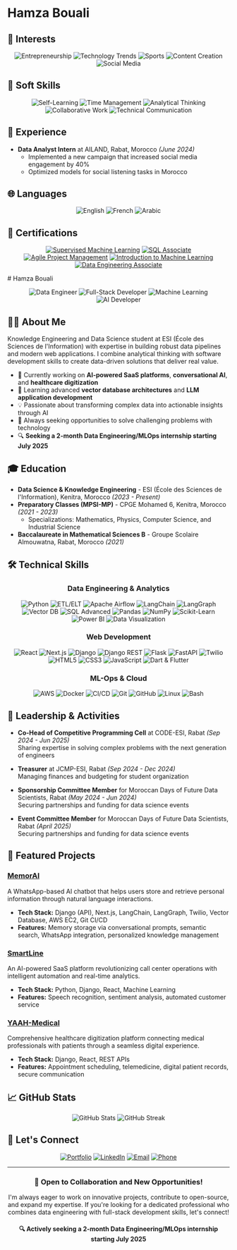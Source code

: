 # Hamza Bouali
## 🧠 Interests

<div align="center">

![Entrepreneurship](https://img.shields.io/badge/-Entrepreneurship-E67E22?style=flat-square)
![Technology Trends](https://img.shields.io/badge/-Technology%20Trends-3498DB?style=flat-square)
![Sports](https://img.shields.io/badge/-Sports-2ECC71?style=flat-square)
![Content Creation](https://img.shields.io/badge/-Content%20Creation-9B59B6?style=flat-square)
![Social Media](https://img.shields.io/badge/-Social%20Media-E74C3C?style=flat-square)

</div>

## 💪 Soft Skills

<div align="center">

![Self-Learning](https://img.shields.io/badge/-Self--Learning-FF5733?style=flat-square)
![Time Management](https://img.shields.io/badge/-Time%20Management-33A1DE?style=flat-square)
![Analytical Thinking](https://img.shields.io/badge/-Analytical%20Thinking-9933DE?style=flat-square)
![Collaborative Work](https://img.shields.io/badge/-Collaborative%20Work-33DE6D?style=flat-square)
![Technical Communication](https://img.shields.io/badge/-Technical%20Communication-DE3333?style=flat-square)

</div>

## 🔭 Experience

- **Data Analyst Intern** at AILAND, Rabat, Morocco *(June 2024)*
  - Implemented a new campaign that increased social media engagement by 40%
  - Optimized models for social listening tasks in Morocco

## 🌐 Languages

<div align="center">

![English](https://img.shields.io/badge/-English%20(Fluent)-1F4B99?style=for-the-badge)
![French](https://img.shields.io/badge/-French%20(Bilingual)-318CE7?style=for-the-badge)
![Arabic](https://img.shields.io/badge/-Arabic%20(Bilingual)-128807?style=for-the-badge)

</div>

## 📜 Certifications

<div align="center">

[![Supervised Machine Learning](https://img.shields.io/badge/-Supervised%20Machine%20Learning-0056D2?style=for-the-badge&logo=coursera&logoColor=white)](https://www.coursera.org/)
[![SQL Associate](https://img.shields.io/badge/-SQL%20Associate-05930C?style=for-the-badge&logo=datacamp&logoColor=white)](https://www.datacamp.com/)
[![Agile Project Management](https://img.shields.io/badge/-Agile%20Project%20Management-6236FF?style=for-the-badge)](https://www.life-global.org/course)
[![Introduction to Machine Learning](https://img.shields.io/badge/-Intro%20to%20Machine%20Learning-20BEFF?style=for-the-badge&logo=kaggle&logoColor=white)](https://www.kaggle.com/)
[![Data Engineering Associate](https://img.shields.io/badge/-Data%20Engineering%20Associate-05930C?style=for-the-badge&logo=datacamp&logoColor=white)](https://www.datacamp.com/)

</div># Hamza Bouali

<div align="center">
  
  ![Data Engineer](https://img.shields.io/badge/-Data%20Engineer-3498DB?style=for-the-badge)
  ![Full-Stack Developer](https://img.shields.io/badge/-Full%20Stack%20Developer-27AE60?style=for-the-badge)
  ![Machine Learning](https://img.shields.io/badge/-Machine%20Learning-9B59B6?style=for-the-badge)
  ![AI Developer](https://img.shields.io/badge/-AI%20Developer-FF6B6B?style=for-the-badge)

</div>

## 👨‍💻 About Me

Knowledge Engineering and Data Science student at ESI (École des Sciences de l'Information) with expertise in building robust data pipelines and modern web applications. I combine analytical thinking with software development skills to create data-driven solutions that deliver real value.

- 🔭 Currently working on **AI-powered SaaS platforms**, **conversational AI**, and **healthcare digitization**
- 🌱 Learning advanced **vector database architectures** and **LLM application development**
- 💡 Passionate about transforming complex data into actionable insights through AI
- 🚀 Always seeking opportunities to solve challenging problems with technology
- 🔍 **Seeking a 2-month Data Engineering/MLOps internship starting July 2025**

## 🎓 Education

- **Data Science & Knowledge Engineering** - ESI (École des Sciences de l'Information), Kenitra, Morocco *(2023 - Present)*
- **Preparatory Classes (MPSI-MP)** - CPGE Mohamed 6, Kenitra, Morocco *(2021 - 2023)*
  - Specializations: Mathematics, Physics, Computer Science, and Industrial Science
- **Baccalaureate in Mathematical Sciences B** - Groupe Scolaire Almouwatna, Rabat, Morocco *(2021)*

## 🛠️ Technical Skills

<div align="center">

### Data Engineering & Analytics
![Python](https://img.shields.io/badge/-Python%20Advanced-3776AB?style=flat-square&logo=python&logoColor=white)
![ETL/ELT](https://img.shields.io/badge/-ETL%2FELT-FF6B6B?style=flat-square)
![Apache Airflow](https://img.shields.io/badge/-Apache%20Airflow-017CEE?style=flat-square&logo=apache-airflow&logoColor=white)
![LangChain](https://img.shields.io/badge/-LangChain-32CD32?style=flat-square)
![LangGraph](https://img.shields.io/badge/-LangGraph-9370DB?style=flat-square)
![Vector DB](https://img.shields.io/badge/-Vector%20DB-4B0082?style=flat-square)
![SQL Advanced](https://img.shields.io/badge/-SQL%20Advanced-4479A1?style=flat-square&logo=postgresql&logoColor=white)
![Pandas](https://img.shields.io/badge/-Pandas-150458?style=flat-square&logo=pandas&logoColor=white)
![NumPy](https://img.shields.io/badge/-NumPy-013243?style=flat-square&logo=numpy&logoColor=white)
![Scikit-Learn](https://img.shields.io/badge/-Scikit--Learn-F7931E?style=flat-square&logo=scikit-learn&logoColor=white)
![Power BI](https://img.shields.io/badge/-Power%20BI-F2C811?style=flat-square&logo=power-bi&logoColor=black)
![Data Visualization](https://img.shields.io/badge/-Data%20Visualization-00CED1?style=flat-square)

### Web Development
![React](https://img.shields.io/badge/-React-61DAFB?style=flat-square&logo=react&logoColor=black)
![Next.js](https://img.shields.io/badge/-Next.js-000000?style=flat-square&logo=next.js&logoColor=white)
![Django](https://img.shields.io/badge/-Django-092E20?style=flat-square&logo=django&logoColor=white)
![Django REST](https://img.shields.io/badge/-Django%20REST-FF1709?style=flat-square&logo=django&logoColor=white)
![Flask](https://img.shields.io/badge/-Flask-000000?style=flat-square&logo=flask&logoColor=white)
![FastAPI](https://img.shields.io/badge/-FastAPI-009688?style=flat-square&logo=fastapi&logoColor=white)
![Twilio](https://img.shields.io/badge/-Twilio-F22F46?style=flat-square&logo=twilio&logoColor=white)
![HTML5](https://img.shields.io/badge/-HTML5-E34F26?style=flat-square&logo=html5&logoColor=white)
![CSS3](https://img.shields.io/badge/-CSS3-1572B6?style=flat-square&logo=css3&logoColor=white)
![JavaScript](https://img.shields.io/badge/-JavaScript-F7DF1E?style=flat-square&logo=javascript&logoColor=black)
![Dart & Flutter](https://img.shields.io/badge/-Dart%20%26%20Flutter-02569B?style=flat-square&logo=flutter&logoColor=white)

### ML-Ops & Cloud
![AWS](https://img.shields.io/badge/-AWS-232F3E?style=flat-square&logo=amazon-aws&logoColor=white)
![Docker](https://img.shields.io/badge/-Docker-2496ED?style=flat-square&logo=docker&logoColor=white)
![CI/CD](https://img.shields.io/badge/-CI%2FCD-4285F4?style=flat-square&logo=github-actions&logoColor=white)
![Git](https://img.shields.io/badge/-Git-F05032?style=flat-square&logo=git&logoColor=white)
![GitHub](https://img.shields.io/badge/-GitHub-181717?style=flat-square&logo=github&logoColor=white)
![Linux](https://img.shields.io/badge/-Linux-FCC624?style=flat-square&logo=linux&logoColor=black)
![Bash](https://img.shields.io/badge/-Bash%20Scripting-4EAA25?style=flat-square&logo=gnu-bash&logoColor=white)

</div>

## 👥 Leadership & Activities

- **Co-Head of Competitive Programming Cell** at CODE-ESI, Rabat *(Sep 2024 - Jun 2025)*  
  Sharing expertise in solving complex problems with the next generation of engineers

- **Treasurer** at JCMP-ESI, Rabat *(Sep 2024 - Dec 2024)*  
  Managing finances and budgeting for student organization

- **Sponsorship Committee Member** for Moroccan Days of Future Data Scientists, Rabat *(May 2024 - Jun 2024)*  
  Securing partnerships and funding for data science events

- **Event Committee Member** for Moroccan Days of Future Data Scientists, Rabat *(April 2025)*  
  Securing partnerships and funding for data science events

## 🚀 Featured Projects

### [MemorAI](https://memorai.tech/)
A WhatsApp-based AI chatbot that helps users store and retrieve personal information through natural language interactions.
- **Tech Stack:** Django (API), Next.js, LangChain, LangGraph, Twilio, Vector Database, AWS EC2, Git CI/CD
- **Features:** Memory storage via conversational prompts, semantic search, WhatsApp integration, personalized knowledge management

### [SmartLine](https://landing-page-orpin-two-87.vercel.app/)
An AI-powered SaaS platform revolutionizing call center operations with intelligent automation and real-time analytics.
- **Tech Stack:** Python, Django, React, Machine Learning
- **Features:** Speech recognition, sentiment analysis, automated customer service

### [YAAH-Medical](https://yaah-v2-dep5xjlor-hamzas-projects-aeb0387c.vercel.app/login)
Comprehensive healthcare digitization platform connecting medical professionals with patients through a seamless digital experience.
- **Tech Stack:** Django, React, REST APIs
- **Features:** Appointment scheduling, telemedicine, digital patient records, secure communication

## 📈 GitHub Stats

<div align="center">
  <img src="https://github-readme-stats.vercel.app/api?username=Hamza-Bouali&show_icons=true&theme=radical" alt="GitHub Stats" />
  <img src="https://github-readme-streak-stats.herokuapp.com/?user=Hamza-Bouali&theme=radical" alt="GitHub Streak" />
</div>

## 🤝 Let's Connect

<div align="center">
  
[![Portfolio](https://img.shields.io/badge/-Portfolio-000000?style=for-the-badge&logo=react&logoColor=white)](https://hamza-bouali.github.io/Hamza-Bouali/)
[![LinkedIn](https://img.shields.io/badge/-LinkedIn-0077B5?style=for-the-badge&logo=linkedin&logoColor=white)](https://www.linkedin.com/in/hamza-bouali-4b11861a1/)
[![Email](https://img.shields.io/badge/-Email-D14836?style=for-the-badge&logo=gmail&logoColor=white)](mailto:hamzabouali322@gmail.com)
[![Phone](https://img.shields.io/badge/-+212%20648%20572%20537-25D366?style=for-the-badge&logo=whatsapp&logoColor=white)](tel:+212648572537)

</div>

---

<div align="center">
  
### 💼 Open to Collaboration and New Opportunities!
  
I'm always eager to work on innovative projects, contribute to open-source, and expand my expertise.
If you're looking for a dedicated professional who combines data engineering with full-stack development skills, let's connect!

#### 🔍 Actively seeking a 2-month Data Engineering/MLOps internship starting July 2025

</div>
